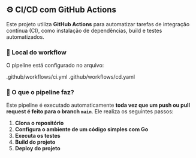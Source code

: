 ## ⚙️ CI/CD com GitHub Actions

Este projeto utiliza **GitHub Actions** para automatizar tarefas de integração contínua (CI), como instalação de dependências, build e testes automatizados.

### 📁 Local do workflow

O pipeline está configurado no arquivo:

.github/workflows/ci.yml
.github/workflows/cd.yaml


### 🚀 O que o pipeline faz?

Este pipeline é executado automaticamente **toda vez que um push ou pull request é feito para o branch `main`**. Ele realiza os seguintes passos:

1. **Clona o repositório**
2. **Configura o ambiente de um código simples com Go**
3. **Executa os testes**
4. **Build do projeto**
5. **Deploy do projeto**
